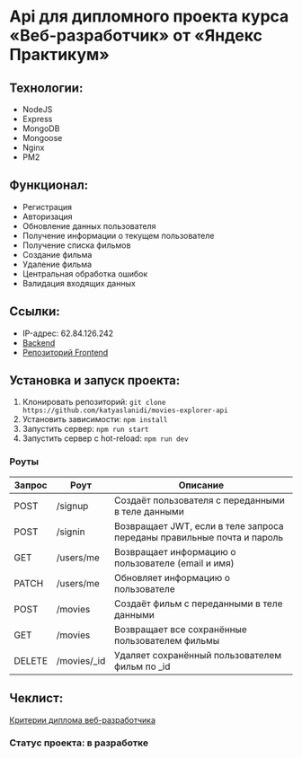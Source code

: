 # Api для дипломного проекта курса «Веб-разработчик» от «Яндекс Практикум»

## Технологии:
* NodeJS
* Express
* MongoDB
* Mongoose
* Nginx
* PM2

## Функционал:
* Регистрация
* Авторизация
* Обновление данных пользователя
* Получение информации о текущем пользователе
* Получение списка фильмов
* Создание фильма
* Удаление фильма
* Центральная обработка ошибок
* Валидация входящих данных

## Ссылки:
* IP-адрес: 62.84.126.242
* [Backend](https://api.katyaslanidi.movies.nomoreparties.co)
* [Репозиторий Frontend](https://github.com/katyaslanidi/movies-explorer-frontend)

## Установка и запуск проекта:
1. Клонировать репозиторий: `git clone https://github.com/katyaslanidi/movies-explorer-api`
2. Установить зависимости: `npm install`
3. Запустить сервер: `npm run start`
4. Запустить сервер с hot-reload: `npm run dev`

### Роуты

| Запрос | Роут        | Описание                                                               |
| -------|-------------| -----------------------------------------------------------------------|
|POST    |/signup      | Создаёт пользователя с переданными в теле данными                      |
|POST    |/signin      | Возвращает JWT, если в теле запроса переданы правильные почта и пароль |
|GET     |/users/me    | Возвращает информацию о пользователе (email и имя)                     |
|PATCH   |/users/me    | 	Обновляет информацию о пользователе                                   |
|POST    |/movies      | Создаёт фильм с переданными в теле данными                             |
|GET     |/movies      | Возвращает все сохранённые пользователем фильмы                        |
|DELETE  |/movies/_id  | Удаляет сохранённый пользователем фильм по _id                         |

## Чеклист:
[Критерии диплома веб-разработчика](https://code.s3.yandex.net/web-developer/static/new-program/web-diploma-criteria-2.0/index.html#backend)

### Статус проекта: в разработке
